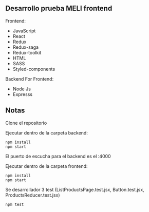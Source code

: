 ## Desarrollo prueba MELI frontend

Frontend:
- JavaScript
- React
- Redux
- Redux-saga
- Redux-toolkit
- HTML
- SASS
- Styled-components

Backend For Frontend:
- Node Js
- Expresss

## Notas

Clone el repositorio

Ejecutar dentro de la carpeta backend:
```
npm install
npm start
```
El puerto de escucha para el backend es el :4000

Ejecutar dentro de la carpeta frontend:
```
npm install
npm start
```

Se desarrollador 3 test (ListProductsPage.test.jsx, Button.test.jsx, ProductsReducer.test.jsx)
```
npm test
```
